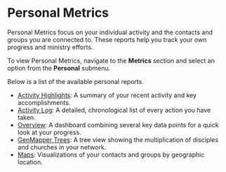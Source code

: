 # Personal Metrics

Personal Metrics focus on your individual activity and the contacts and groups you are connected to. These reports help you track your own progress and ministry efforts.

To view Personal Metrics, navigate to the **Metrics** section and select an option from the **Personal** submenu.

Below is a list of the available personal reports.

- [Activity Highlights](./personal/activity-highlights.md): A summary of your recent activity and key accomplishments.
- [Activity Log](./personal/activity-log.md): A detailed, chronological list of every action you have taken.
- [Overview](./personal/overview.md): A dashboard combining several key data points for a quick look at your progress.
- [GenMapper Trees](./personal/genmapper-trees.md): A tree view showing the multiplication of disciples and churches in your network.
- [Maps](./personal/maps.md): Visualizations of your contacts and groups by geographic location.

